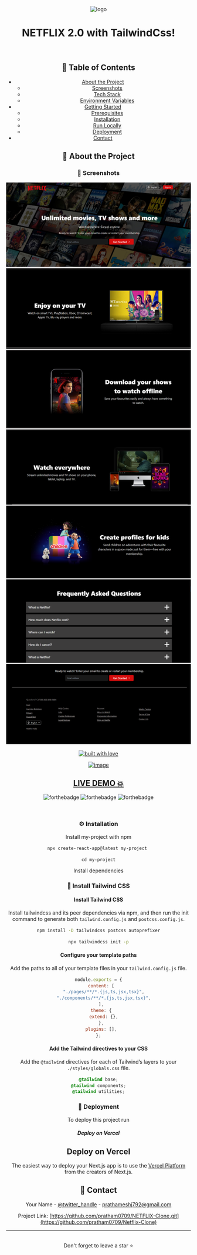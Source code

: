 <div align="center">

  <img src="https://user-images.githubusercontent.com/99184393/211183762-03b6e9b4-9fcd-4874-a0e4-20cf00537c06.gif" alt="logo" width="400" height="auto" />

  <h1>NETFLIX 2.0 with TailwindCss!</h1>

<br />

<!-- Table of Contents -->

## :notebook_with_decorative_cover: Table of Contents

- [About the Project](#star2-about-the-project)
  - [Screenshots](#camera-screenshots)
  - [Tech Stack](#space_invader-tech-stack)
  - [Environment Variables](#key-environment-variables)
- [Getting Started](#toolbox-getting-started)
  - [Prerequisites](#bangbang-prerequisites)
  - [Installation](#gear-installation)
  - [Run Locally](#running-run-locally)
  - [Deployment](#triangular_flag_on_post-deployment)
- [Contact](#handshake-contact)

<!-- About the Project -->

## :star2: About the Project

<!-- Screenshots -->

### 📸 Screenshots
![image](https://github.com/pratham0709/Netflix-Clone/blob/main/Screenshots/1.png)
![image](https://github.com/pratham0709/Netflix-Clone/blob/main/Screenshots/2.png)
![image](https://github.com/pratham0709/Netflix-Clone/blob/main/Screenshots/3.png)
![image](https://github.com/pratham0709/Netflix-Clone/blob/main/Screenshots/4.png)
![image](https://github.com/pratham0709/Netflix-Clone/blob/main/Screenshots/5.png)
![image](https://github.com/pratham0709/Netflix-Clone/blob/main/Screenshots/6.png)
![image](https://github.com/pratham0709/Netflix-Clone/blob/main/Screenshots/7.png)


<p align="center">

[![built with love](https://forthebadge.com/images/badges/built-with-love.svg)](https://github.com/pratham0709/Netflix-Clone)

</p>


<div align="center">
<a href="https://netflix-sclone.netlify.app" target="_blank"><img  src='./demo/ezgif-1-2a6c90cdd6.gif' alt='image'/></a>
</div>

## <a href="https://pratham07-netflixclone.netlify.app/" target="_blank">LIVE DEMO 💥</a>

![forthebadge](https://forthebadge.com/images/badges/built-with-love.svg)
![forthebadge](https://forthebadge.com/images/badges/for-you.svg)
![forthebadge](https://forthebadge.com/images/badges/powered-by-coffee.svg)

<br />

### :gear: Installation

Install my-project with npm

```bash
npx create-react-app@latest my-project 
```

```
cd my-project
```

Install dependencies

### :test_tube: Install Tailwind CSS 

#### Install Tailwind CSS

Install tailwindcss and its peer dependencies via npm, and then run the init command to generate both `tailwind.config.js` and `postcss.config.js`.

```bash
npm install -D tailwindcss postcss autoprefixer
```

```bash
npx tailwindcss init -p
```

#### Configure your template paths

Add the paths to all of your template files in your `tailwind.config.js` file.
<br>

```js
module.exports = {
  content: [
    "./pages/**/*.{js,ts,jsx,tsx}",
    "./components/**/*.{js,ts,jsx,tsx}",
  ],
  theme: {
    extend: {},
  },
  plugins: [],
};
```

#### Add the Tailwind directives to your CSS

Add the `@tailwind` directives for each of Tailwind’s layers to your `./styles/globals.css` file.

```css
@tailwind base;
@tailwind components;
@tailwind utilities;
```

<!-- Deployment -->

### :triangular_flag_on_post: Deployment

To deploy this project run

##### Deploy on Vercel

## Deploy on Vercel

The easiest way to deploy your Next.js app is to use the [Vercel Platform](https://vercel.com/new?utm_medium=default-template&filter=next.js&utm_source=create-next-app&utm_campaign=create-next-app-readme) from the creators of Next.js.

## :handshake: Contact

Your Name - [@twitter_handle](https://twitter.com/Pratham_jadhav_) - prathameshj792@gmail.com

Project Link: [https://github.com/pratham0709/NETFLIX-Clone.git](https://github.com/pratham0709/Netflix-Clone)

<hr />
<br />

<div align="center">Don't forget to leave a star ⭐️</div>
